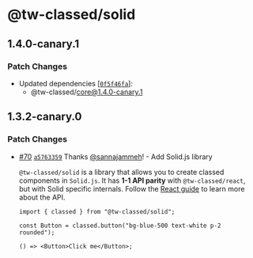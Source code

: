 # @tw-classed/solid

## 1.4.0-canary.1

### Patch Changes

- Updated dependencies [[`0f5f46fa`](https://github.com/sannajammeh/tw-classed/commit/0f5f46fa6ce9f5eb78115c5a04fd9bc06f64c847)]:
  - @tw-classed/core@1.4.0-canary.1

## 1.3.2-canary.0

### Patch Changes

- [#70](https://github.com/sannajammeh/tw-classed/pull/70) [`a5763359`](https://github.com/sannajammeh/tw-classed/commit/a576335954e8269ef3a03fdd06790eeb9b777e71) Thanks [@sannajammeh](https://github.com/sannajammeh)! - Add Solid.js library

  `@tw-classed/solid` is a library that allows you to create classed components in `Solid.js`. It has **1-1 API parity** with `@tw-classed/react`, but with Solid specific internals. Follow the [React guide](/docs) to learn more about the API.

  ```tsx
  import { classed } from "@tw-classed/solid";

  const Button = classed.button("bg-blue-500 text-white p-2 rounded");

  () => <Button>Click me</Button>;
  ```

